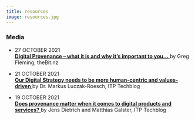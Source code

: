 ```yaml
---
title: resources
image: resources.jpg
---
```

<!-- <section>
	<h3 class="major">White Paper</h3>
    <p>some text </p>
</section>

<section>
	<h3 class="major">Research</h3>
    <p>some text</p>
</section>

<section>
	<h3 class="major">Submission</h3>
    <p>? </p>
</section>

<section>
	<h3 class="major">Research</h3>
    <p>some text</p>
</section>

<section>
	<h3 class="major">Reports</h3>
    <p>some text</p>
</section> -->

<section>
	<h3 class="major">Media</h3>
    <ul>
        <li> <p> 27 OCTOBER 2021 <br>
        <a href= "https://www.thebit.nz/people/digital-provenance-what-it-is-and-why-its-important-to-you/"> <b> Digital Provenance – what it is and why it’s important to you…</b> </a> by Greg Fleming, theBit.nz </p></li>
    </ul>
    <ul>
        <li> <p> 21 OCTOBER 2021 <br>
        <a href= "https://techblog.nz/2717-Our-Digital-Strategy-needs-to-be-more-humancentric-and-valuesdriven"> <b> Our Digital Strategy needs to be more human-centric and values-driven</b> </a> by Dr. Markus Luczak-Roesch, ITP Techblog </p></li>
    </ul>
    <ul>
        <li> <p> 19 OCTOBER 2021 <br>
        <a href= "https://techblog.nz/2716-Does-provenance-matter-when-it-comes-to-digital-products-and-services"> <b> Does provenance matter when it comes to digital products and services?</b> </a> by Jens Dietrich and Matthias Galster, ITP Techblog </p></li>
    </ul>



</section>
